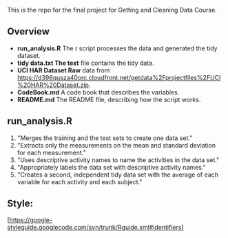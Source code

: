 This is the repo for the final project for Getting and Cleaning Data Course.

## Overview
* **run_analysis.R** The r script processes the data and generated the tidy dataset.
* **tidy data.txt The text** file contains the tidy data.
* **UCI HAR Dataset Raw** data from https://d396qusza40orc.cloudfront.net/getdata%2Fprojectfiles%2FUCI%20HAR%20Dataset.zip.
* **CodeBook.md** A code book that describes the variables.
* **README.md** The README file, describing how the script works.

## run_analysis.R
1. "Merges the training and the test sets to create one data set."
2. "Extracts only the measurements on the mean and standard deviation for each measurement."
3. "Uses descriptive activity names to name the activities in the data set."
4. "Appropriately labels the data set with descriptive activity names."
5. "Creates a second, independent tidy data set with the average of each variable for each activity and each subject."


## Style:
[https://google-styleguide.googlecode.com/svn/trunk/Rguide.xml#identifiers]